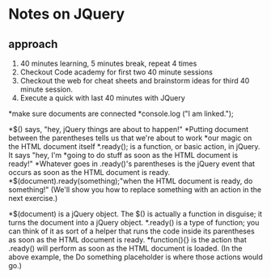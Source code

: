 # Notes on JQuery

## approach
1. 40 minutes learning, 5 minutes break, repeat 4 times
2. Checkout Code academy for first two 40 minute sessions 
3. Checkout the web for cheat sheets and brainstorm ideas for third 40 minute session.
4. Execute a quick with last 40 minutes with JQuery


*make sure documents are connected
*console.log ("I am linked.");

*$() says, "hey, jQuery things are about to happen!"
*Putting document between the parentheses tells us that we're about to work 
*our magic on the HTML document itself
*.ready(); is a function, or basic action, in jQuery. It says "hey, I'm 
*going to do stuff as soon as the HTML document is ready!"
*Whatever goes in .ready()'s parentheses is the jQuery event that occurs 
as soon as the HTML document is ready.
*$(document).ready(something);"when the HTML document is ready, do something!" 
(We'll show you how to replace something with an action in the next exercise.)


*$(document) is a jQuery object. The $() is actually a function in disguise; it turns the document into a jQuery object.
*.ready() is a type of function; you can think of it as sort of a helper that runs the code inside its parentheses as soon as the HTML document is ready.
*function(){} is the action that .ready() will perform as soon as the HTML document is loaded. (In the above example, the Do something placeholder is where those actions would go.)